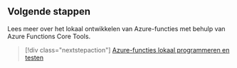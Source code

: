 ## <a name="next-steps"></a>Volgende stappen

Lees meer over het lokaal ontwikkelen van Azure-functies met behulp van Azure Functions Core Tools.

> [!div class="nextstepaction"] 
> [Azure-functies lokaal programmeren en testen](../articles/azure-functions/functions-run-local.md)
